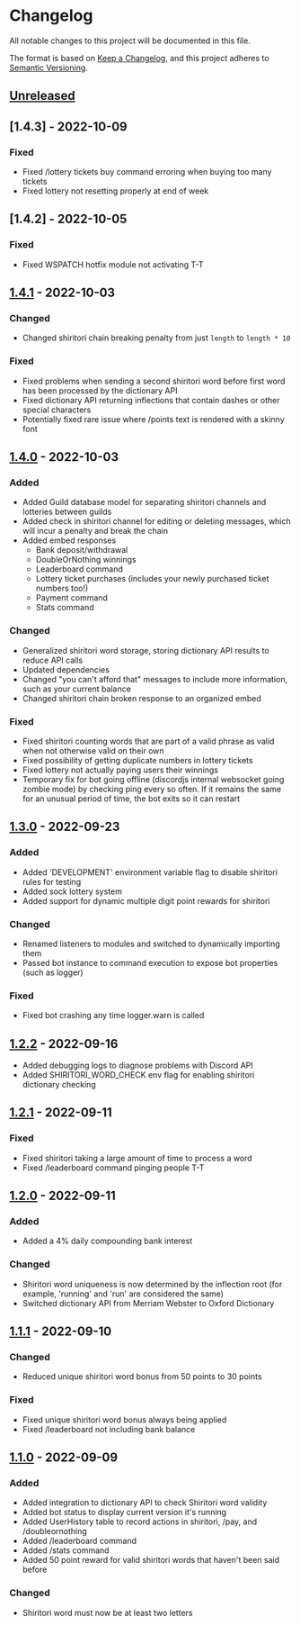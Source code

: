 # Changelog

All notable changes to this project will be documented in this file.

The format is based on [Keep a Changelog](https://keepachangelog.com/en/1.0.0/),
and this project adheres to [Semantic Versioning](https://semver.org/spec/v2.0.0.html).

## [Unreleased]

## [1.4.3] - 2022-10-09

### Fixed

- Fixed /lottery tickets buy command erroring when buying too many tickets
- Fixed lottery not resetting properly at end of week

## [1.4.2] - 2022-10-05

### Fixed

- Fixed WSPATCH hotfix module not activating T-T

## [1.4.1] - 2022-10-03

### Changed

- Changed shiritori chain breaking penalty from just `length` to `length * 10`

### Fixed

- Fixed problems when sending a second shiritori word before first word has been processed by the dictionary API
- Fixed dictionary API returning inflections that contain dashes or other special characters
- Potentially fixed rare issue where /points text is rendered with a skinny font

## [1.4.0] - 2022-10-03

### Added

- Added Guild database model for separating shiritori channels and lotteries between guilds
- Added check in shiritori channel for editing or deleting messages, which will incur a penalty and break the chain
- Added embed responses
  - Bank deposit/withdrawal
  - DoubleOrNothing winnings
  - Leaderboard command
  - Lottery ticket purchases (includes your newly purchased ticket numbers too!)
  - Payment command
  - Stats command

### Changed

- Generalized shiritori word storage, storing dictionary API results to reduce API calls
- Updated dependencies
- Changed "you can't afford that" messages to include more information, such as your current balance
- Changed shiritori chain broken response to an organized embed

### Fixed

- Fixed shiritori counting words that are part of a valid phrase as valid when not otherwise valid on their own
- Fixed possibility of getting duplicate numbers in lottery tickets
- Fixed lottery not actually paying users their winnings
- Temporary fix for bot going offline (discordjs internal websocket going zombie mode) by checking ping every so often. If it remains the same for an unusual period of time, the bot exits so it can restart

## [1.3.0] - 2022-09-23

### Added

- Added 'DEVELOPMENT' environment variable flag to disable shiritori rules for testing
- Added sock lottery system
- Added support for dynamic multiple digit point rewards for shiritori

### Changed

- Renamed listeners to modules and switched to dynamically importing them
- Passed bot instance to command execution to expose bot properties (such as logger)

### Fixed

- Fixed bot crashing any time logger.warn is called

## [1.2.2] - 2022-09-16

- Added debugging logs to diagnose problems with Discord API
- Added SHIRITORI_WORD_CHECK env flag for enabling shiritori dictionary checking

## [1.2.1] - 2022-09-11

### Fixed

- Fixed shiritori taking a large amount of time to process a word
- Fixed /leaderboard command pinging people T-T

## [1.2.0] - 2022-09-11

### Added

- Added a 4% daily compounding bank interest

### Changed

- Shiritori word uniqueness is now determined by the inflection root (for example, 'running' and 'run' are considered the same)
- Switched dictionary API from Merriam Webster to Oxford Dictionary

## [1.1.1] - 2022-09-10

### Changed

- Reduced unique shiritori word bonus from 50 points to 30 points

### Fixed

- Fixed unique shiritori word bonus always being applied
- Fixed /leaderboard not including bank balance

## [1.1.0] - 2022-09-09

### Added

- Added integration to dictionary API to check Shiritori word validity
- Added bot status to display current version it's running
- Added UserHistory table to record actions in shiritori, /pay, and /doubleornothing
- Added /leaderboard command
- Added /stats command
- Added 50 point reward for valid shiritori words that haven't been said before

### Changed

- Shiritori word must now be at least two letters

[unreleased]: https://github.com/NeonWizard/sockbot-discord/compare/v1.4.2...HEAD
[1.4.1]: https://github.com/NeonWizard/sockbot-discord/compare/v1.4.1...v1.4.2
[1.4.1]: https://github.com/NeonWizard/sockbot-discord/compare/v1.4.0...v1.4.1
[1.4.0]: https://github.com/NeonWizard/sockbot-discord/compare/v1.3.0...v1.4.0
[1.3.0]: https://github.com/NeonWizard/sockbot-discord/compare/v1.2.2...v1.3.0
[1.2.2]: https://github.com/NeonWizard/sockbot-discord/compare/v1.2.1...v1.2.2
[1.2.1]: https://github.com/NeonWizard/sockbot-discord/compare/v1.2.0...v1.2.1
[1.2.0]: https://github.com/NeonWizard/sockbot-discord/compare/v1.1.1...v1.2.0
[1.1.1]: https://github.com/NeonWizard/sockbot-discord/compare/v1.1.0...v1.1.1
[1.1.0]: https://github.com/NeonWizard/sockbot-discord/compare/v1.0.0...v1.1.0
[1.0.0]: https://github.com/NeonWizard/sockbot-discord/releases/tag/v1.0.0
